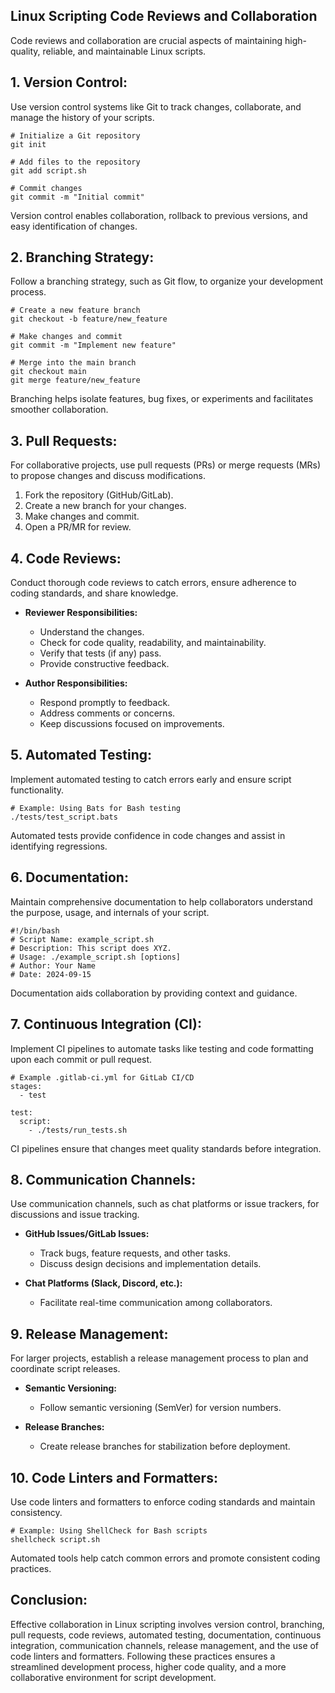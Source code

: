 ## Linux Scripting Code Reviews and Collaboration
Code reviews and collaboration are crucial aspects of maintaining high-quality, reliable, and maintainable Linux scripts. 

## 1. **Version Control:**
Use version control systems like Git to track changes, collaborate, and manage the history of your scripts.

```
# Initialize a Git repository
git init

# Add files to the repository
git add script.sh

# Commit changes
git commit -m "Initial commit"
```
Version control enables collaboration, rollback to previous versions, and easy identification of changes.

## 2. **Branching Strategy:**
Follow a branching strategy, such as Git flow, to organize your development process.

```
# Create a new feature branch
git checkout -b feature/new_feature

# Make changes and commit
git commit -m "Implement new feature"

# Merge into the main branch
git checkout main
git merge feature/new_feature
```
Branching helps isolate features, bug fixes, or experiments and facilitates smoother collaboration.

## 3. **Pull Requests:**
For collaborative projects, use pull requests (PRs) or merge requests (MRs) to propose changes and discuss modifications.

1. Fork the repository (GitHub/GitLab).
2. Create a new branch for your changes.
3. Make changes and commit.
4. Open a PR/MR for review.

## 4. **Code Reviews:**
Conduct thorough code reviews to catch errors, ensure adherence to coding standards, and share knowledge.

- **Reviewer Responsibilities:**
  - Understand the changes.
  - Check for code quality, readability, and maintainability.
  - Verify that tests (if any) pass.
  - Provide constructive feedback.

- **Author Responsibilities:**
  - Respond promptly to feedback.
  - Address comments or concerns.
  - Keep discussions focused on improvements.

## 5. **Automated Testing:**
Implement automated testing to catch errors early and ensure script functionality.

```
# Example: Using Bats for Bash testing
./tests/test_script.bats
```
Automated tests provide confidence in code changes and assist in identifying regressions.

## 6. **Documentation:**
Maintain comprehensive documentation to help collaborators understand the purpose, usage, and internals of your script.

```
#!/bin/bash
# Script Name: example_script.sh
# Description: This script does XYZ.
# Usage: ./example_script.sh [options]
# Author: Your Name
# Date: 2024-09-15
```
Documentation aids collaboration by providing context and guidance.

## 7. **Continuous Integration (CI):**
Implement CI pipelines to automate tasks like testing and code formatting upon each commit or pull request.

```
# Example .gitlab-ci.yml for GitLab CI/CD
stages:
  - test

test:
  script:
    - ./tests/run_tests.sh
```
CI pipelines ensure that changes meet quality standards before integration.

## 8. **Communication Channels:**
Use communication channels, such as chat platforms or issue trackers, for discussions and issue tracking.

- **GitHub Issues/GitLab Issues:**
  - Track bugs, feature requests, and other tasks.
  - Discuss design decisions and implementation details.

- **Chat Platforms (Slack, Discord, etc.):**
  - Facilitate real-time communication among collaborators.

## 9. **Release Management:**
For larger projects, establish a release management process to plan and coordinate script releases.

- **Semantic Versioning:**
  - Follow semantic versioning (SemVer) for version numbers.

- **Release Branches:**
  - Create release branches for stabilization before deployment.

## 10. **Code Linters and Formatters:**
Use code linters and formatters to enforce coding standards and maintain consistency.

```
# Example: Using ShellCheck for Bash scripts
shellcheck script.sh
```
Automated tools help catch common errors and promote consistent coding practices.

## Conclusion:
Effective collaboration in Linux scripting involves version control, branching, pull requests, code reviews, automated 
testing, documentation, continuous integration, communication channels, release management, and the use of code linters
and formatters. Following these practices ensures a streamlined development process, higher code quality, and a more 
collaborative environment for script development.


